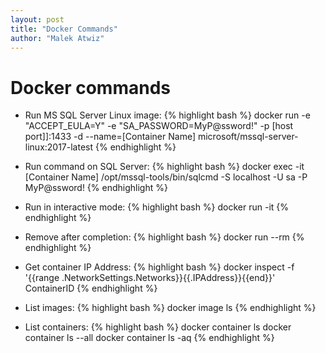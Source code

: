 ```yaml
---
layout: post
title: "Docker Commands"
author: "Malek Atwiz"
---
```


# Docker commands

* Run MS SQL Server Linux image: 
{% highlight bash %}
docker run -e "ACCEPT_EULA=Y" -e "SA_PASSWORD=MyP@ssword!" -p [host port]]:1433 -d --name=[Container Name] microsoft/mssql-server-linux:2017-latest
{% endhighlight %}

* Run command on SQL Server: 
{% highlight bash %}
docker exec -it [Container Name] /opt/mssql-tools/bin/sqlcmd -S localhost -U sa -P MyP@ssword!
{% endhighlight %}

* Run in interactive mode: 
{% highlight bash %}
docker run -it
{% endhighlight %}

* Remove after completion:
{% highlight bash %}
docker run --rm
{% endhighlight %}

* Get container IP Address:
{% highlight bash %}
docker inspect -f '\{\{range .NetworkSettings.Networks\}\}\{\{.IPAddress\}\}\{\{end\}\}' ContainerID
{% endhighlight %}

* List images:
{% highlight bash %}
docker image ls
{% endhighlight %}

* List containers:
{% highlight bash %}
docker container ls
docker container ls --all
docker container ls -aq
{% endhighlight %}